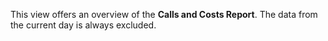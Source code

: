 This view offers an overview of the **Calls and Costs Report**. The data from the current day is 
always excluded.
